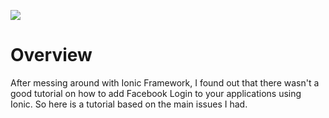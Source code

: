 ![](https://cdn-images-1.medium.com/max/800/1*_YS8s1rCbGqeexIHl6LzHg.jpeg)

# Overview

After messing around with Ionic Framework, I found out that there wasn't a good tutorial on how to add Facebook Login to your applications using Ionic. So here is a tutorial based on the main issues I had.

# 

